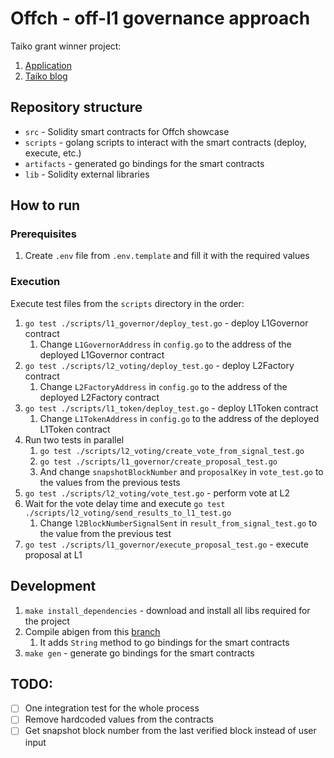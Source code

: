 # Offch - off-l1 governance approach

Taiko grant winner project:
1. [Application](https://github.com/taikoxyz/grants/issues/28)
2. [Taiko blog](https://taiko.mirror.xyz/D4dthrBfRz_IuxbrNQKg5cCTUWp6xK53axz4eitUmEo)


## Repository structure

- `src` - Solidity smart contracts for Offch showcase
- `scripts` - golang scripts to interact with the smart contracts (deploy, execute, etc.)
- `artifacts` - generated go bindings for the smart contracts
- `lib` - Solidity external libraries

## How to run

### Prerequisites

1. Create `.env` file from `.env.template` and fill it with the required values


### Execution

Execute test files from the `scripts` directory in the order:
1. `go test ./scripts/l1_governor/deploy_test.go` - deploy L1Governor contract
   1. Change `L1GovernorAddress` in `config.go` to the address of the deployed L1Governor contract
2. `go test ./scripts/l2_voting/deploy_test.go` - deploy L2Factory contract
   1. Change `L2FactoryAddress` in `config.go` to the address of the deployed L2Factory contract
3. `go test ./scripts/l1_token/deploy_test.go` - deploy L1Token contract
   1. Change `L1TokenAddress` in `config.go` to the address of the deployed L1Token contract
4. Run two tests in parallel
   1. `go test ./scripts/l2_voting/create_vote_from_signal_test.go`
   2. `go test ./scripts/l1_governor/create_proposal_test.go`
   3. And change `snapshotBlockNumber` and `proposalKey` in `vote_test.go` to the values from the previous tests
5. `go test ./scripts/l2_voting/vote_test.go` - perform vote at L2
6. Wait for the vote delay time and execute `go test ./scripts/l2_voting/send_results_to_l1_test.go`
   1. Change `l2BlockNumberSignalSent` in `result_from_signal_test.go` to the value from the previous test
7. `go test ./scripts/l1_governor/execute_proposal_test.go` - execute proposal at L1

## Development

1. `make install_dependencies` - download and install all libs required for the project
2. Compile abigen from this [branch](https://github.com/dkeysil/go-ethereum/tree/add-string-methods-for-abigen-structures)
   1. It adds `String` method to go bindings for the smart contracts
3. `make gen` - generate go bindings for the smart contracts


## TODO:

- [ ] One integration test for the whole process
- [ ] Remove hardcoded values from the contracts
- [ ] Get snapshot block number from the last verified block instead of user input
